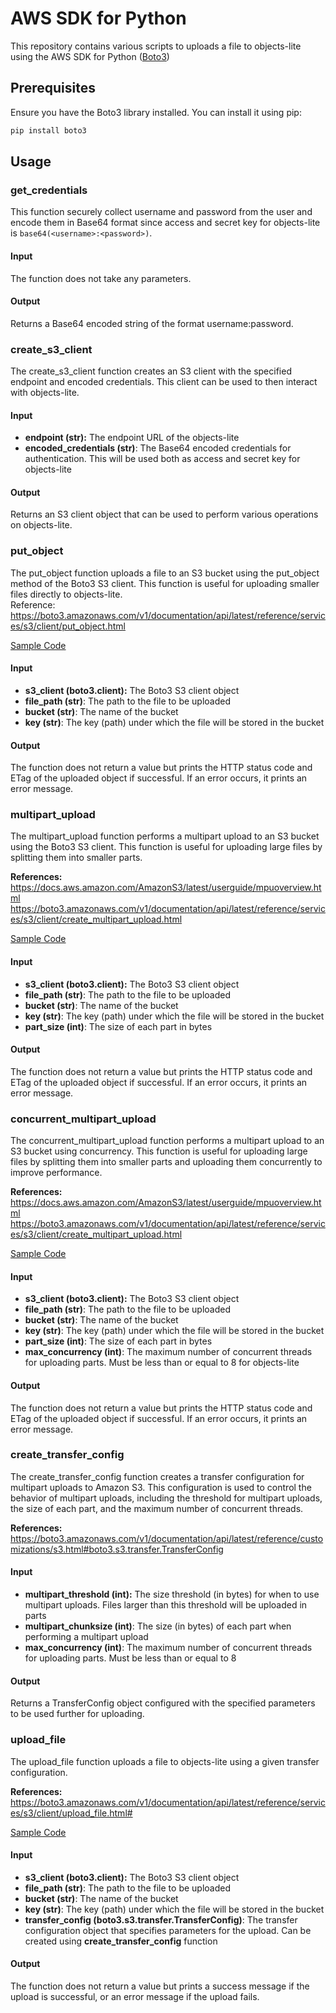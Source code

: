 # AWS SDK for Python

This repository contains various scripts to uploads a file to objects-lite using the AWS SDK for Python ([Boto3](https://boto3.amazonaws.com/v1/documentation/api/latest/reference/services/s3.html))

## Prerequisites

Ensure you have the Boto3 library installed. You can install it using pip:

```bash
pip install boto3
```

## Usage
### get_credentials
This function securely collect username and password from the user and encode them in Base64 format since access and secret key for objects-lite is `base64(<username>:<password>)`.  
#### Input
The function does not take any parameters.
#### Output
Returns a Base64 encoded string of the format username:password.

### create_s3_client
The create_s3_client function creates an S3 client with the specified endpoint and encoded credentials. This client can be used to then interact with objects-lite.
#### Input
- **endpoint (str):** The endpoint URL of the objects-lite
- **encoded_credentials (str)**: The Base64 encoded credentials for authentication. This will be used both as access and secret key for objects-lite
#### Output
Returns an S3 client object that can be used to perform various operations on objects-lite.

### put_object
The put_object function uploads a file to an S3 bucket using the put_object method of the Boto3 S3 client. This function is useful for uploading smaller files directly to objects-lite.  
Reference: https://boto3.amazonaws.com/v1/documentation/api/latest/reference/services/s3/client/put_object.html  

[Sample Code](./examples/put-object.py)
#### Input
- **s3_client (boto3.client):** The Boto3 S3 client object
- **file_path (str)**: The path to the file to be uploaded
- **bucket (str)**: The name of the bucket
- **key (str)**: The key (path) under which the file will be stored in the bucket
#### Output
The function does not return a value but prints the HTTP status code and ETag of the uploaded object if successful. If an error occurs, it prints an error message.

### multipart_upload
The multipart_upload function performs a multipart upload to an S3 bucket using the Boto3 S3 client. This function is useful for uploading large files by splitting them into smaller parts.  

**References:**  
https://docs.aws.amazon.com/AmazonS3/latest/userguide/mpuoverview.html  
https://boto3.amazonaws.com/v1/documentation/api/latest/reference/services/s3/client/create_multipart_upload.html  

[Sample Code](./examples/multipart-upload.py)
#### Input
- **s3_client (boto3.client):** The Boto3 S3 client object
- **file_path (str)**: The path to the file to be uploaded
- **bucket (str)**: The name of the bucket
- **key (str)**: The key (path) under which the file will be stored in the bucket
- **part_size (int)**: The size of each part in bytes
#### Output
The function does not return a value but prints the HTTP status code and ETag of the uploaded object if successful. If an error occurs, it prints an error message.

### concurrent_multipart_upload
The concurrent_multipart_upload function performs a multipart upload to an S3 bucket using concurrency. This function is useful for uploading large files by splitting them into smaller parts and uploading them concurrently to improve performance.  

**References:**  
https://docs.aws.amazon.com/AmazonS3/latest/userguide/mpuoverview.html  
https://boto3.amazonaws.com/v1/documentation/api/latest/reference/services/s3/client/create_multipart_upload.html  

[Sample Code](./examples/concurrent-multipart-upload.py)
#### Input
- **s3_client (boto3.client):** The Boto3 S3 client object
- **file_path (str)**: The path to the file to be uploaded
- **bucket (str)**: The name of the bucket
- **key (str)**: The key (path) under which the file will be stored in the bucket
- **part_size (int)**: The size of each part in bytes
- **max_concurrency (int)**: The maximum number of concurrent threads for uploading parts. Must be less than or equal to 8 for objects-lite
#### Output
The function does not return a value but prints the HTTP status code and ETag of the uploaded object if successful. If an error occurs, it prints an error message.

### create_transfer_config
The create_transfer_config function creates a transfer configuration for multipart uploads to Amazon S3. This configuration is used to control the behavior of multipart uploads, including the threshold for multipart uploads, the size of each part, and the maximum number of concurrent threads.  

**References:**  
https://boto3.amazonaws.com/v1/documentation/api/latest/reference/customizations/s3.html#boto3.s3.transfer.TransferConfig 
#### Input
- **multipart_threshold (int):** The size threshold (in bytes) for when to use multipart uploads. Files larger than this threshold will be uploaded in parts
- **multipart_chunksize (int)**: The size (in bytes) of each part when performing a multipart upload
- **max_concurrency (int)**: The maximum number of concurrent threads for uploading parts. Must be less than or equal to 8
#### Output
Returns a TransferConfig object configured with the specified parameters to be used further for uploading.

### upload_file
The upload_file function uploads a file to objects-lite using a given transfer configuration.  

**References:**  
https://boto3.amazonaws.com/v1/documentation/api/latest/reference/services/s3/client/upload_file.html# 

[Sample Code](./examples/uploader.py)
#### Input
- **s3_client (boto3.client):** The Boto3 S3 client object
- **file_path (str)**: The path to the file to be uploaded
- **bucket (str)**: The name of the bucket
- **key (str)**: The key (path) under which the file will be stored in the bucket
- **transfer_config (boto3.s3.transfer.TransferConfig)**: The transfer configuration object that specifies parameters for the upload. Can be created using **create_transfer_config** function
#### Output
The function does not return a value but prints a success message if the upload is successful, or an error message if the upload fails.